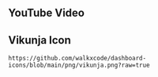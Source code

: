 ## YouTube Video

## Vikunja Icon

```text
https://github.com/walkxcode/dashboard-icons/blob/main/png/vikunja.png?raw=true
```
